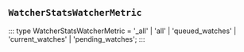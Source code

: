 ## `WatcherStatsWatcherMetric`
:::
type WatcherStatsWatcherMetric = '_all' | 'all' | 'queued_watches' | 'current_watches' | 'pending_watches';
:::
